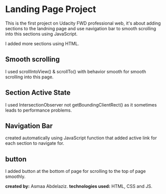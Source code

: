 # Landing Page Project

This is the first project on Udacity FWD professional web, it's about adding sections to the landning page and use navigation bar to smooth scrolling into this sections using JavaScript.

I added more sections using HTML.

## Smooth scrolling

I used scrollIntoView() & scrollTo() with behavior smooth for smooth scrolling into this page.

## Section Active State

I used IntersectionObserver not getBoundingClientRect() as it sometimes leads to performance problems.

## Navigation Bar

created automatically using JavaScript function that added active link for each section to navigate for.

## button

I added button at the bottom of page for scrolling to the top of page smoothly.

**created by:** Asmaa Abdelaziz.
**technologies used:** HTML, CSS and JS.
